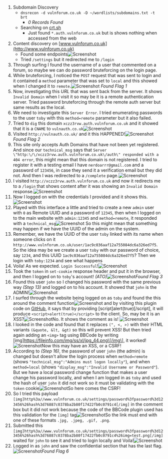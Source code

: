 1. Subdomain Discovery
	- `dnsrecon -d vulnforum.co.uk -D ~/wordlists/subdomains.txt -t brt`
		- *0 Records Found*
	- Searching on [crt.sh](https://crt.sh/?q=vulnforum.co.uk)
		- Just found `*.auth.vulnforum.co.uk` but is shows nothing when accessed from the web
2. Content discovery on [www.vulnforum.co.uk](http://www.vulnforum.co.uk)
	- Found some endpoints![Screenshot](Pasted%20image%2020220529000558.png)
	- Tried `/settings` but it redirected me to `/login`
3. Through surfing I found the username of a user that commented on a forum, so maybe we can do password bruteforcing on the login page.
4. While bruteforcing, I noticed the `POST` request that was sent to login and it contained a `method` parameter that was set to `local` and this showed when I changed it to `remote`.![Screenshot](Pasted%20image%2020220529052010.png) *Found Flag 1*
5. Now, investigating this *URL* that was sent back from the server. It shows `Invalid Domain` when I visit it so may be it is a remote authentication server. Tried password bruteforcing through the remote auth server but same results as the local.
6. We need to investigate this `Server Error`. I tried enumerating passwords to the user `toby` with this `method=remote` parameter but it also failed.
7. Tried to `dig` this domain `xczz3rvw.auth.vulnforum.co.uk` and it showed that it is a `CNAME` to `vulnauth.co.uk`![Screenshot](Pasted%20image%2020220529233148.png)
8. Visited `http://vulnauth.co.uk/` and it this HAPPENED!![Screenshot](Pasted%20image%2020220529233553.png)*Found Flag 2*
9. This site only accepts Auth Domains that have not been yet registered. And since our `technical_msg` says that `Server \"http:\/\/xczz3rvw.auth.vulnforum.co.uk\/auth\" responded with a 404 error`, this might mean that this domain is not registered. I tried to register it with a testing email I have `nerdoarrr@gmail.com` and a password of `123456`, in case they send it a verification email but they did not. And then I was redirected to a `/complete` page.![Screenshot](Pasted%20image%2020220529235814.png)
10. I visited `http://xczz3rvw.auth.vulnforum.co.uk` and now it redirects me to a `/login` that shows content after it was showing an `Invalid Domain` response.![Screenshot](Pasted%20image%2020220530000103.png)
11. Now I logged on with the credentials I provided and it shows this.![Screenshot](Pasted%20image%2020220530000218.png)
12. Played with this interface a little and tried to create a new `admin` user with `0` as Remote UUID and a password of `12345`, then when I logged on to the main website with `admin:12345` and `method=remote`, it responded with a `technical_msg`![Screenshot](Pasted%20image%2020220530001559.png) So this might mean that something may happen if we have the UUID of the admin on the system.
13. Remember, we have the UUID of the user `toby` linked with its name when someone clicks on it `http://www.vulnforum.co.uk/user/1ac9c036aaf12a755084dc6a326ed7f5`. So the idea may be we create a user `toby` with our password of choice, say `1234`, and this UUID `1ac9c036aaf12a755084dc6a326ed7f5`? Then we login with `toby:1234` and see what happens
14. Voila! As we expected. `Login Successful`!![Screenshot](Pasted%20image%2020220530002108.png)
15. Took the `token` in `set-cookie` response header and put it in the browser, and then I logged on to `toby`'s account! *(ATO)*![Screenshot](Pasted%20image%2020220530002526.png)*Found Flag 3*
16. Found this user `john` so I changed his password with the same previous way *(Step 13)* and logged on to his account. It showed that `john` is the ADMIN!![Screenshot](Pasted%20image%2020220530020403.png)
17. I surfed through the website being logged on as `toby` and found the this around the comment function![Screenshot](Pasted%20image%2020220530023102.png) and by visiting this plugin code on [GitHub](https://github.com/code-for-sites/bbcode_plugin), it says that by providing \[script\]alert(true)\[/script\], it will produce `<script>alert(true)</script>` to the client. So, may be it is an XSS?![Screenshot](Pasted%20image%2020220530024821.png)No. It shows the comment as is! ![Screenshot](Pasted%20image%2020220530025618.png)
18. I looked in the code and found that it replaces `(", <, >)` with their HTML variants `(&quote, &lt, &gt)` so this will prevent XSS! But then tried again adding an `<img>` tag using BBCode by writing \[img\]https://fileinfo.com/img/ss/xl/jpg_44.png\[/img\], it worked!![Screenshot](Pasted%20image%2020220530042815.png)Now this may have an XSS, or a CSRF!
19. According to *(Step 16)*, the password of user `john` (the admin) is changed but doesn't allow the login process when `method=remote` (shows `"technical_msg":"Admins must logon locally"`), and when `method=local` (shows `"display_msg":"Invalid Username or Password"`). But we have a local password change function that makes a user change his password locally, and when I am logged in as `toby` and used the hash of user `john` it did not work so it must be validating with the `token` cookie![Screenshot](Pasted%20image%2020220603140605.png)So here comes the CSRF!
20. So I tried this payload `[img]http%3a//www.vulnforum.co.uk/settings/password%3fpassword%3d123456%26hash%3d76887c0378ba2b80f17422fb0c0791c4[/img]` in the comment box but it did not work because the code of the BBCode plugin used has this validation for the `[img]` tag![Screenshot](Pasted%20image%2020220603141456.png)So the link must end with one of these formats `.jpg, .jpeg, .gif, .png`.
21. Submitted this `[img]http%3a//www.vulnforum.co.uk/settings/password%3fpassword%3d123456%26hash%3d76887c0378ba2b80f17422fb0c0791c4%26img=test.png[/img]` waited for `john` to see it and tried to login locally and Voila!![Screenshot](Pasted%20image%2020220603141901.png)
22. Logged in as `john` and saw the confidential section that has the last flag.![Screenshot](Pasted%20image%2020220603142028.png)*Found Flag 6*